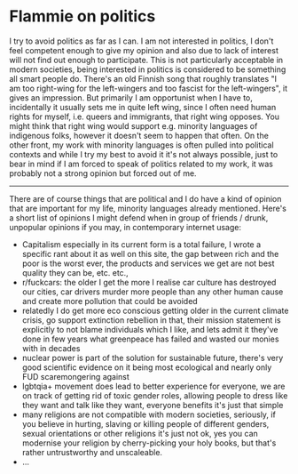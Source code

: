 # Flammie on politics

I try to avoid politics as far as I can. I am not interested in politics, I
don't feel competent enough to give my opinion and also due to lack of interest
will not find out enough to participate. This is not particularly acceptable in
modern societies, being interested in politics is considered to be something all
smart people do. There's an old Finnish song that roughly translates "I am too
right-wing for the left-wingers and too fascist for the left-wingers", it gives
an impression. But primarily I am opportunist when I have to, incidentally it
usually sets me in quite left wing, since I often need human rights for myself,
i.e. queers and immigrants, that right wing opposes. You might think that right
wing would support e.g. minority languages of indigenous folks, however it
doesn't seem to happen that often. On the other front, my work with minority
languages is often pulled into political contexts and while I try my best to
avoid it it's not always possible, just to bear in mind if I am forced to speak
of politics related to my work, it was probably not a strong opinion but forced
out of me.

* * *

There are of course things that are political and I do have a kind of opinion
that are important for my life, minority languages already mentioned. Here's a
short list of opinions I might defend when in group of friends / drunk,
unpopular opinions if you may, in contemporary internet usage:

* Capitalism especially in its current form is a total failure, I wrote a
  specific rant about it as well on this site, the gap between rich and the poor
  is the worst ever, the products and services we get are not best quality they
  can be, etc. etc.,
* r/fuckcars: the older I get the more I realise car culture has destroyed our
  cities, car drivers murder more people than any other human cause and create
  more pollution that could be avoided
* relatedly I do get more eco conscious getting older in the current climate
  crisis, go support extinction rebellion in that, their mission statement is
  explicitly to not blame individuals which I like, and lets admit it they've
  done in few years what greenpeace has failed and wasted our monies with in
  decades
* nuclear power is part of the solution for sustainable future, there's very
  good scientific evidence on it being most ecological and nearly only FUD
  scaremongering against
* lgbtqia+ movement does lead to better experience for everyone, we are on track
  of getting rid of toxic gender roles, allowing people to dress like they want
  and talk like they want, everyone benefits it's just that simple
* many religions are not compatible with modern societies, seriously, if you
  believe in hurting, slaving or killing people of different genders, sexual
  orientations or other religions it's just not ok, yes you can modernise your
  religion by cherry-picking your holy books, but that's rather untrustworthy
  and unscaleable.
* ...
